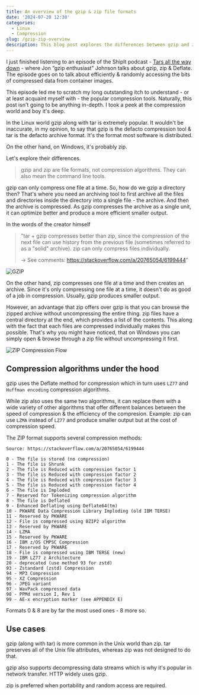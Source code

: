 ```yaml
---
title: An overview of the gzip & zip file formats
date: '2024-07-20 12:30'
categories:
  - Linux
  - Compression
slug: /gzip-zip-overview
description: This blog post explores the differences between gzip and zip, two popular file compression formats
---
```


I just finished listening to an episode of the ShipIt podcast - [Tars all the way down](https://changelog.com/shipit/105) -
where Jon “gzip enthusiast” Johnson talks about gzip, zip & Deflate. The episode goes on to talk about efficiently & randomly accessing
the bits of compressed data from container images.

This episode led me to scratch my long outstanding itch to understand - or at least acquaint myself with - the popular compression tools.
Naturally, this post isn't going to be anything in-depth. I took a peek at the compression world and boy it's deep.

In the Linux world gzip along with tar is extremely popular. It wouldn't be inaccurate, in my opinion, to say that gzip is the
defacto compression tool & tar is the defacto archive format. It's the format most software is distributed.

On the other hand, on Windows, it's probably zip.

Let's explore their differences.

> gzip and zip are file formats, not compression algorithms. They can also mean the command line tools.

gzip can only compress one file at a time. So, how do we gzip a directory then? That's where you need an archiving tool
to first archive all the files and directories inside the directory into a single file - the archive. And then the archive is compressed.
As gzip compresses the archive as a single unit, it can optimize better and produce a more efficient smaller output.

In the words of the creator himself

> "tar + gzip compresses better than zip, since the compression of the next file can use history from the previous file (sometimes referred to as a "solid" archive). zip can only compress files individually.
>
> -> See comments: https://stackoverflow.com/a/20765054/6199444"

<!-- prettier-ignore -->
![GZIP](gzip.svg)

On the other hand, zip compresses one file at a time and then creates an archive. Since it's only compressing one file at a time,
it doesn't do as good of a job in compression. Usually, gzip produces smaller output.

However, an advantage that zip offers over gzip is that you can browse the zipped archive without uncompressing the entire thing.
zip files have a central directory at the end, which provides a list of the contents. This along with the fact that each files are compressed
individually makes this possible. That's why you might have noticed, that on Windows you can simply open & browse through a zip file without uncompressing it first.

<!-- prettier-ignore -->
![ZIP Compression Flow](zip-compression-flow.svg)

## Compression algorithms under the hood

gzip uses the Deflate method for compression which in turn uses `LZ77` and `Huffman encoding` compression algorithms.

While zip also uses the same two algorithms, it can replace them with a wide variety of other algorithms that offer different balances between the speed of compression & the efficiency of the compresion.
Example: zip can use `LZMA` instead of `LZ77` and produce smaller output but at the cost of compression speed.

The ZIP format supports several compression methods:

```
Source: https://stackoverflow.com/a/20765054/6199444

0 - The file is stored (no compression)
1 - The file is Shrunk
2 - The file is Reduced with compression factor 1
3 - The file is Reduced with compression factor 2
4 - The file is Reduced with compression factor 3
5 - The file is Reduced with compression factor 4
6 - The file is Imploded
7 - Reserved for Tokenizing compression algorithm
8 - The file is Deflated
9 - Enhanced Deflating using Deflate64(tm)
10 - PKWARE Data Compression Library Imploding (old IBM TERSE)
11 - Reserved by PKWARE
12 - File is compressed using BZIP2 algorithm
13 - Reserved by PKWARE
14 - LZMA
15 - Reserved by PKWARE
16 - IBM z/OS CMPSC Compression
17 - Reserved by PKWARE
18 - File is compressed using IBM TERSE (new)
19 - IBM LZ77 z Architecture
20 - deprecated (use method 93 for zstd)
93 - Zstandard (zstd) Compression
94 - MP3 Compression
95 - XZ Compression
96 - JPEG variant
97 - WavPack compressed data
98 - PPMd version I, Rev 1
99 - AE-x encryption marker (see APPENDIX E)
```

Formats 0 & 8 are by far the most used ones - 8 more so.

## Use cases

gzip (along with tar) is more common in the Unix world than zip.
tar preserves all of the Unix file attributes, whereas zip was not designed to do that.

gzip also supports decompressing data streams which is why it's popular in network transfer.
HTTP widely uses gzip.

zip is preferred when portability and random access are required.
